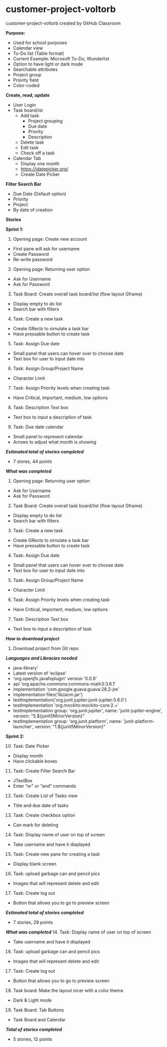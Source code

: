 # customer-project-voltorb
customer-project-voltorb created by GitHub Classroom

**Purpose:**
- Used for school purposes
- Calendar view
- To-Do list (Table format) 
- Current Example: Microsoft To-Do, Wunderlist
- Option to have light or dark mode
- Searchable attributes
- Project group
- Priority field
- Color-coded

**Create, read, update**
- User Login
- Task board/ist
  - Add task
    - Project grouping
    - Due date
    - Priority
    - Description
  - Delete task
  - Edit task
  - Check off a task
- Calendar Tab
  - Display one month
  - https://jdatepicker.org/ 
  - Create Date Picker
 
**Filter Search Bar**
- Due Date (Default option)
- Priority
- Project
- By date of creation 

**Stories**

**Sprint 1:**
1. Opening page: Create new account
- First pane will ask for username
- Create Password
- Re-write password
2. Opening page: Returning user option
- Ask for Username
- Ask for Password
3. Task Board: Create overall task board/list (flow layout Gframe)
- Display empty to do list
- Search bar with filters
4. Task: Create a new task
- Create GRects to simulate a task bar
- Have pressable button to create task 
5. Task: Assign Due date
- Small panel that users can hover over to choose date
- Text box for user to input date into
6. Task: Assign Group/Project Name
- Character Limit
7. Task: Assign Priority levels when creating task
- Have Critical, important, medium, low options
8. Task: Description Text box
- Text box to input a description of task
9. Task: Due date calendar
- Small panel to represent calendar
- Arrows to adjust what month is showing 

***Estimated total of stories completed***
- 7 stores, 44 points

***What was completed***
1. Opening page: Returning user option
- Ask for Username
- Ask for Password
2. Task Board: Create overall task board/list (flow layout Gframe)
- Display empty to do list
- Search bar with filters
3. Task: Create a new task
- Create GRects to simulate a task bar
- Have pressable button to create task 
4. Task: Assign Due date
- Small panel that users can hover over to choose date
- Text box for user to input date into
5. Task: Assign Group/Project Name
- Character Limit
6. Task: Assign Priority levels when creating task
- Have Critical, important, medium, low options
7. Task: Description Text box
- Text box to input a description of task

***How to download project***
1. Download project from Git repo

***Languages and Libracies needed***
- java-library'
- Latest version of 'eclipse'
- 'org.openjfx.javafxplugin' version '0.0.9'
- api 'org.apache.commons:commons-math3:3.6.1'
- implementation 'com.google.guava:guava:28.2-jre'
- implementation files('lib/acm.jar')
- testImplementation('org.junit.jupiter:junit-jupiter:5.6.0')
- testImplementation 'org.mockito:mockito-core:2.+'
- testImplementation group: 'org.junit.jupiter', name: 'junit-jupiter-engine', version: "5.${junit5MinorVersion}"
- testImplementation group: 'org.junit.platform', name: 'junit-platform-launcher', version: "1.${junit5MinorVersion}"

**Sprint 2:**

10. Task: Date Picker
- Display month 
- Have clickable boxes
11. Task: Create Filter Search Bar
- JTextBox
- Enter “or” or “and” commands
12. Task:  Create List of Tasks view
- Title and due date of tasks
13. Task: Create checkbox option
- Can mark for deleting
14. Task: Display name of user on top of screen
- Take username and have it displayed 
15. Task: Create new pane for creating a task
- Display blank screen 
16. Task: upload garbage can and pencil pics
- Images that will represent delete and edit
17. Task: Create log out
- Button that allows you to go to preview screen

***Estimated total of stories completed***
- 7 stories, 29 points

***What was completed***
14. Task: Display name of user on top of screen
- Take username and have it displayed 
16. Task: upload garbage can and pencil pics
- Images that will represent delete and edit
17. Task: Create log out
- Button that allows you to go to preview screen
18. Task board: Make the layout nicer with a color theme 
- Dark & Light mode
19. Task Board: Tab Buttons
- Task Board and Calendar

***Total of stories completed***
- 5 stories, 12 points


